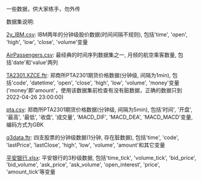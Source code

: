 一些数据，供大家练手，勿外传

数据集说明:

[2y_IBM.csv](https://github.com/HaoningChen/ScutQuant/blob/main/data/2y_IBM.csv): IBM两年的分钟级股价数据(时间间隔不规则), 包括'time', 'open', 'high', 'low', 'close', 'volume'变量

[AirPassengers.csv](https://github.com/HaoningChen/ScutQuant/blob/main/data/AirPassengers.csv): 最经典的时间序列数据集之一, 月频的航空乘客数量, 包括'date'和'value'两列

[TA2301.XZCE.ftr](https://github.com/HaoningChen/ScutQuant/blob/main/data/TA2301.XZCE.ftr): 郑商所PTA2301期货价格数据(分钟级, 间隔为1min), 包括'code', 'datetime', 'open', 'close', 'high', 'low', 'volume', 'money'变量('money'即'amount'，使用该数据集前检查有没有脏数据，正确的数据只到2022-04-26 23:00:00)

[pta.csv](https://github.com/HaoningChen/ScutQuant/blob/main/data/pta.csv): 郑商所PTA2301期货价格数据(分钟级, 间隔为5min), 包括'时间', '开盘', '最高', '最低', '收盘', '成交量', 'MACD_DIF', 'MACD_DEA', 'MACD_MACD'变量, 编码方式为GBK

[q3data.ftr](https://github.com/HaoningChen/ScutQuant/blob/main/data/q3data.ftr): 四支股票的分钟级数据(1分钟, 存在脏数据), 包括'time', 'code', 'lastPrice', 'lastClose', 'high', 'low', 'volume', 'amount'和其它变量

[平安银行.xlsx](https://github.com/HaoningChen/ScutQuant/blob/main/data/平安银行.xlsx): 平安银行的3秒级数据, 包括'time_tick', 'volume_tick', 'bid_price', 'bid_volume', 'ask_price', 'ask_volume', 'open_interest', 'price', 'amount_tick'等变量

